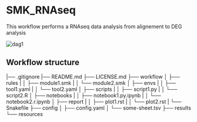 # SMK_RNAseq

This workflow performs a RNAseq data analysis from alignement to DEG analysis



![dag1](https://user-images.githubusercontent.com/38729968/233199238-f3843147-9f4f-4950-bc82-afb1622abadd.svg)


## Workflow structure

  |── .gitignore
  |── README.md
  ├── LICENSE.md
  ├── workflow
  │   ├── rules
  |   │   ├── module1.smk
  |   │   └── module2.smk
  │   ├── envs
  |   │   ├── tool1.yaml
  |   │   └── tool2.yaml
  │   ├── scripts
  |   │   ├── script1.py
  |   │   └── script2.R
  │   ├── notebooks
  |   │   ├── notebook1.py.ipynb
  |   │   └── notebook2.r.ipynb
  │   ├── report
  |   │   ├── plot1.rst
  |   │   └── plot2.rst
  |   └── Snakefile
  ├── config
  │   ├── config.yaml
  │   └── some-sheet.tsv
  ├── results
  └── resources
